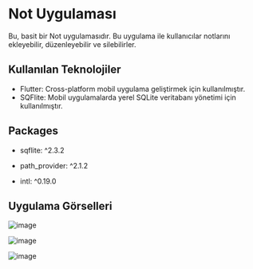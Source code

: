 # Not Uygulaması

Bu, basit bir Not uygulamasıdır. Bu uygulama ile kullanıcılar notlarını ekleyebilir, düzenleyebilir ve silebilirler.


## Kullanılan Teknolojiler

- Flutter: Cross-platform mobil uygulama geliştirmek için kullanılmıştır.
- SQFlite: Mobil uygulamalarda yerel SQLite veritabanı yönetimi için kullanılmıştır.


## Packages

  - sqflite: ^2.3.2
  
  - path_provider: ^2.1.2
  
  - intl: ^0.19.0
  
## Uygulama Görselleri

![image](https://github.com/Dogukangoktass/flutter_notes_app/assets/48564986/90a2121e-6587-4872-bf1f-aeb5606176ce)


![image](https://github.com/Dogukangoktass/flutter_notes_app/assets/48564986/a466bc45-ec70-46cb-ace3-46c8921cdbfa)


![image](https://github.com/Dogukangoktass/flutter_notes_app/assets/48564986/bd8150c0-ec54-423b-93b3-170c8fb5d9a0)


